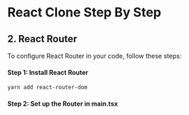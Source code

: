 # React Clone Step By Step

## 2. React Router

To configure React Router in your code, follow these steps:

#### Step 1: Install React Router

```bash
yarn add react-router-dom
```

#### Step 2: Set up the Router in main.tsx
